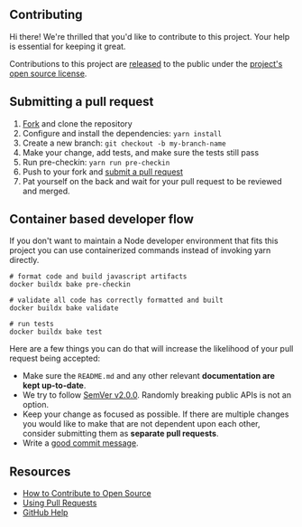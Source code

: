 ## Contributing

Hi there! We're thrilled that you'd like to contribute to this project. Your help is essential for keeping it great.

Contributions to this project are [released](https://help.github.com/articles/github-terms-of-service/#6-contributions-under-repository-license) to the public under the [project's open source license](LICENSE).

## Submitting a pull request

1. [Fork](https://github.com/docker/setup-buildx-action/fork) and clone the repository
2. Configure and install the dependencies: `yarn install`
3. Create a new branch: `git checkout -b my-branch-name`
4. Make your change, add tests, and make sure the tests still pass
5. Run pre-checkin: `yarn run pre-checkin`
6. Push to your fork and [submit a pull request](https://github.com/docker/setup-buildx-action/compare)
7. Pat yourself on the back and wait for your pull request to be reviewed and merged.

## Container based developer flow

If you don't want to maintain a Node developer environment that fits this project you can use containerized commands instead of invoking yarn directly.

```
# format code and build javascript artifacts
docker buildx bake pre-checkin

# validate all code has correctly formatted and built
docker buildx bake validate

# run tests
docker buildx bake test
```

Here are a few things you can do that will increase the likelihood of your pull request being accepted:

- Make sure the `README.md` and any other relevant **documentation are kept up-to-date**.
- We try to follow [SemVer v2.0.0](https://semver.org/). Randomly breaking public APIs is not an option.
- Keep your change as focused as possible. If there are multiple changes you would like to make that are not dependent upon each other, consider submitting them as **separate pull requests**.
- Write a [good commit message](http://tbaggery.com/2008/04/19/a-note-about-git-commit-messages.html).

## Resources

- [How to Contribute to Open Source](https://opensource.guide/how-to-contribute/)
- [Using Pull Requests](https://help.github.com/articles/about-pull-requests/)
- [GitHub Help](https://help.github.com)
